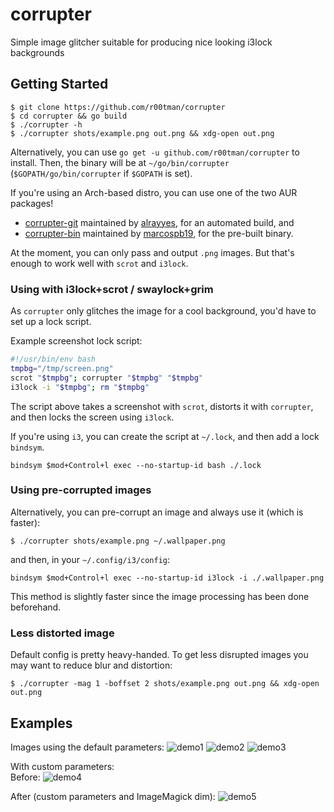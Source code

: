 # corrupter
Simple image glitcher suitable for producing nice looking i3lock backgrounds

## Getting Started

```shell
$ git clone https://github.com/r00tman/corrupter
$ cd corrupter && go build
$ ./corrupter -h
$ ./corrupter shots/example.png out.png && xdg-open out.png
```

Alternatively, you can use `go get -u github.com/r00tman/corrupter` to install. Then, the binary will be at `~/go/bin/corrupter` (`$GOPATH/go/bin/corrupter` if `$GOPATH` is set).

If you're using an Arch-based distro, you can use one of the two AUR packages!
 - [corrupter-git](https://aur.archlinux.org/packages/corrupter-git/) maintained by [alrayyes](https://github.com/alrayyes), for an automated build, and
 - [corrupter-bin](https://aur.archlinux.org/packages/corrupter-bin/) maintained by [marcospb19](https://github.com/marcospb19), for the pre-built binary.

At the moment, you can only pass and output `.png` images. But that's enough to work well with `scrot` and `i3lock`.

### Using with i3lock+scrot / swaylock+grim
As `corrupter` only glitches the image for a cool background, you'd have to set up a lock script.

Example screenshot lock script:
```bash
#!/usr/bin/env bash
tmpbg="/tmp/screen.png"
scrot "$tmpbg"; corrupter "$tmpbg" "$tmpbg"
i3lock -i "$tmpbg"; rm "$tmpbg"
```

The script above takes a screenshot with `scrot`, distorts it with `corrupter`, and then locks the screen using `i3lock`.

If you're using `i3`, you can create the script at `~/.lock`, and then add a lock `bindsym`.
```
bindsym $mod+Control+l exec --no-startup-id bash ./.lock
```

### Using pre-corrupted images
Alternatively, you can pre-corrupt an image and always use it (which is faster):
```shell
$ ./corrupter shots/example.png ~/.wallpaper.png
```

and then, in your `~/.config/i3/config`:
```
bindsym $mod+Control+l exec --no-startup-id i3lock -i ./.wallpaper.png
```

This method is slightly faster since the image processing has been done beforehand.


### Less distorted image

Default config is pretty heavy-handed. To get less disrupted images you may want to reduce blur and distortion:
```shell
$ ./corrupter -mag 1 -boffset 2 shots/example.png out.png && xdg-open out.png
```

## Examples

Images using the default parameters:
![demo1](https://raw.githubusercontent.com/r00tman/corrupter/master/shots/example-after.png)
![demo2](https://raw.githubusercontent.com/r00tman/corrupter/master/shots/light-theme-example.png)
![demo3](https://raw.githubusercontent.com/r00tman/corrupter/master/shots/dark-theme-example.png)

With custom parameters: \
Before:
![demo4](https://raw.githubusercontent.com/r00tman/corrupter/master/shots/ps2-example-before.png)

After (custom parameters and ImageMagick dim):
![demo5](https://raw.githubusercontent.com/r00tman/corrupter/master/shots/ps2-example-after.png)
